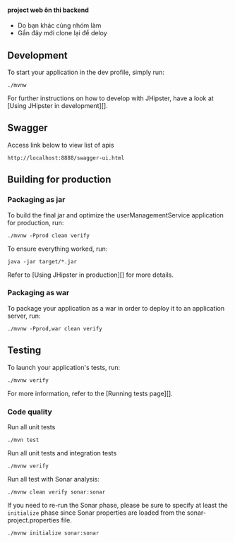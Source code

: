 #### project web ôn thi backend
- Do bạn khác cùng nhóm làm
- Gần đây mới clone lại để deloy
## Development

To start your application in the dev profile, simply run:

    ./mvnw

For further instructions on how to develop with JHipster, have a look at [Using JHipster in development][].
## Swagger
Access link below to view list of apis
    
    http://localhost:8888/swagger-ui.html

## Building for production

### Packaging as jar

To build the final jar and optimize the userManagementService application for production, run:

    ./mvnw -Pprod clean verify

To ensure everything worked, run:

    java -jar target/*.jar

Refer to [Using JHipster in production][] for more details.

### Packaging as war

To package your application as a war in order to deploy it to an application server, run:

    ./mvnw -Pprod,war clean verify

## Testing

To launch your application's tests, run:

    ./mvnw verify

For more information, refer to the [Running tests page][].

### Code quality

Run all unit tests

````
./mvn test
````

Run all unit tests and integration tests

````
./mvnw verify
````

Run all test with Sonar analysis:

```
./mvnw clean verify sonar:sonar
```

If you need to re-run the Sonar phase, please be sure to specify at least the `initialize` phase since Sonar properties are loaded from the sonar-project.properties file.

```
./mvnw initialize sonar:sonar
```

